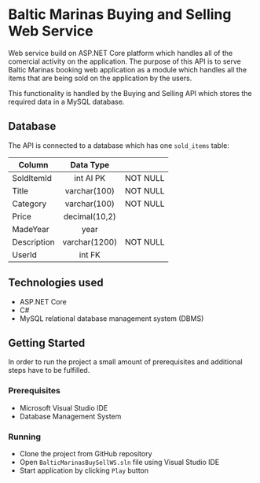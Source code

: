 # Baltic Marinas Buying and Selling Web Service

Web service build on ASP.NET Core platform which handles all of the comercial activity on the application. The purpose of this 
API is to serve Baltic Marinas booking web application as a module which handles all the items that are being sold on the
application by the users. 


This functionality is handled by the Buying and Selling API which stores the required data in a MySQL database. 

## Database

The API is connected to a database which has one `sold_items` table:

| Column	| Data Type     |         |
| ------------- |:-------------:| -------:|
| SoldItemId    | int AI PK     | NOT NULL|
| Title         | varchar(100)  | NOT NULL|
| Category      | varchar(100)  | NOT NULL|
| Price         | decimal(10,2) |         |
| MadeYear      | year          |         |
| Description   | varchar(1200) | NOT NULL|
| UserId        | int FK        |         |


## Technologies used

+ ASP.NET Core
+ C#
+ MySQL relational database management system (DBMS)

## Getting Started

In order to run the project a small amount of prerequisites and additional steps have to be fulfilled.

### Prerequisites

+ Microsoft Visual Studio IDE
+ Database Management System

### Running

+ Clone the project from GitHub repository
+ Open `BalticMarinasBuySellWS.sln` file using Visual Studio IDE
+ Start application by clicking `Play` button
